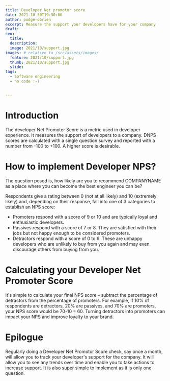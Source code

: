 ```yaml
---
title: Developer Net promotor score
date: 2021-10-30T19:30:00
author: podge-obrien
excerpt: Measure the support your developers have for your company
draft:
seo:
  title:
  description:
  image: 2021/10/support.jpg
images: # relative to /src/assets/images/
  feature: 2021/10/support.jpg
  thumb: 2021/10/support.jpg
  slide:
tags:
  - Software engineering
  - no code :-)


---
```


# Introduction

The developer Net Promoter Score is a metric used in developer experience. 
It measures the support of developers to a company. DNPS scores are calculated with a single question survey and reported with a number from -100 to +100. A higher score is desirable.

# How to implement Developer NPS?

The question posed is, how likely are you to recommend COMPANYNAME as a place where you can become the best engineer you can be?

Respondents give a rating between 0 (not at all likely) and 10 (extremely likely) and, depending on their response, fall into one of 3 categories to establish an NPS score:
- Promoters respond with a score of 9 or 10 and are typically loyal and enthusiastic developers.
- Passives respond with a score of 7 or 8. They are satisfied with their jobs but not happy enough to be considered promoters.
- Detractors respond with a score of 0 to 6. These are unhappy developers who are unlikely to buy from you again and may even discourage others from buying from you.

# Calculating your Developer Net Promoter Score
It's simple to calculate your final NPS score – subtract the percentage of detractors from the percentage of promoters.
For example, if 10% of respondents are detractors, 20% are passives, and 70% are promoters, your NPS score would be 70-10 = 60.
Turning detractors into promoters can impact your NPS and improve loyalty to your brand.


# Epilogue
Regularly doing a Developer Net Promotor Score check, say once a month, will allow you to track your developer's support for the company.
It will allow you to see any trends over time and enable you to take actions to increase support. It is also super simple to implement as it is only one question.